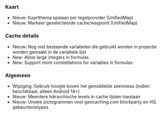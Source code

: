 ### Kaart
- Nieuw: Kaartthema opslaan per tegelprovider (UnifiedMap)
- Nieuw: Markeer geselecteerde cache/waypoint (UnifiedMap)

### Cache details
- Nieuw: Nog niet bestaande variabelen die gebruikt worden in projectie worden gemaakt in de variabele lijst
- New: Allow large integers in formulas
- New: Support more constellations for variables in formulas

### Algemeen
- Wijziging: Gebruik hoogte boven het gemiddelde zeeniveau (indien beschikbaar, alleen Android 14+)
- Nieuw: Meerdere hiërarchische levels in cache lijsten toestaan
- Nieuw: Unieke pictogrammen voor geocaching.com blockparty en HQ gebeurtenistypes

